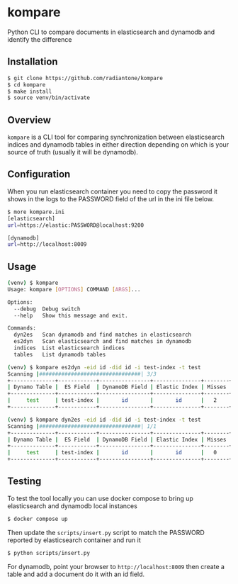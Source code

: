 # kompare
Python CLI to compare documents in elasticsearch and dynamodb and identify the difference

## Installation
```bash
$ git clone https://github.com/radiantone/kompare
$ cd kompare
$ make install
$ source venv/bin/activate
```
## Overview
`kompare` is a CLI tool for comparing synchronization between elasticsearch indices and dynamodb tables in either direction depending on which is your source of truth (usually it will be dynamodb).

## Configuration

When you run elasticsearch container you need to copy the password it shows in the logs to the PASSWORD field of the url in the ini file below.

```bash
$ more kompare.ini 
[elasticsearch]
url=https://elastic:PASSWORD@localhost:9200

[dynamodb]
url=http://localhost:8009

```
## Usage

```bash
(venv) $ kompare
Usage: kompare [OPTIONS] COMMAND [ARGS]...

Options:
  --debug  Debug switch
  --help   Show this message and exit.

Commands:
  dyn2es   Scan dynamodb and find matches in elasticsearch
  es2dyn   Scan elasticsearch and find matches in dynamodb
  indices  List elasticsearch indices
  tables   List dynamodb tables

(venv) $ kompare es2dyn -eid id -did id -i test-index -t test
Scanning |################################| 3/3
+--------------+------------+----------------+---------------+--------+-------+
| Dynamo Table |  ES Field  | DynamoDB Field | Elastic Index | Misses | Total |
+--------------+------------+----------------+---------------+--------+-------+
|     test     | test-index |       id       |       id      |   2    |   3   |
+--------------+------------+----------------+---------------+--------+-------+

(venv) $ kompare dyn2es -eid id -did id -i test-index -t test
Scanning |################################| 1/1
+--------------+------------+----------------+---------------+--------+-------+
| Dynamo Table |  ES Field  | DynamoDB Field | Elastic Index | Misses | Total |
+--------------+------------+----------------+---------------+--------+-------+
|     test     | test-index |       id       |       id      |   0    |   1   |
+--------------+------------+----------------+---------------+--------+-------+

```
## Testing

To test the tool locally you can use docker compose to bring up elasticsearch and dynamodb local instances

```bash
$ docker compose up
```

Then update the `scripts/insert.py` script to match the PASSWORD reported by elasticsearch container and run it

```bash
$ python scripts/insert.py
```

For dynamodb, point your browser to `http://localhost:8009` then create a table and add a document do it with an id field.
